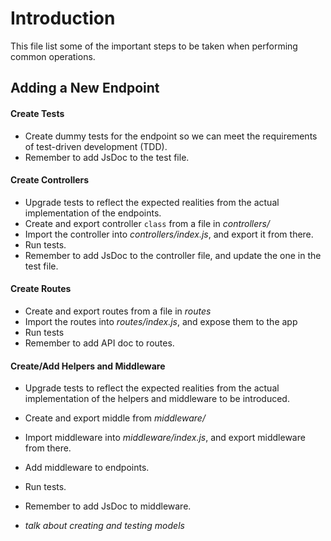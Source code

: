 # Introduction

This file list some of the important steps to be taken when performing common operations.

## Adding a New Endpoint

#### Create Tests

* Create dummy tests for the endpoint so we can meet the requirements of test-driven development (TDD).
* Remember to add JsDoc to the test file.

#### Create Controllers

* Upgrade tests to reflect the expected realities from the actual implementation of the endpoints.
* Create and export controller `class` from a file in *controllers/*
* Import the controller into *controllers/index.js*, and export it from there.
* Run tests.
* Remember to add JsDoc to the controller file, and update the one in the test file.

#### Create Routes

* Create and export routes from a file in *routes*
* Import the routes into *routes/index.js*, and expose them to the app
* Run tests
* Remember to add API doc to routes.

#### Create/Add Helpers and Middleware

* Upgrade tests to reflect the expected realities from the actual implementation of the helpers and middleware to be introduced.
* Create and export middle from *middleware/*
* Import middleware into *middleware/index.js*, and export middleware from there.
* Add middleware to endpoints.
* Run tests.
* Remember to add JsDoc to middleware.

* *talk about creating and testing models*